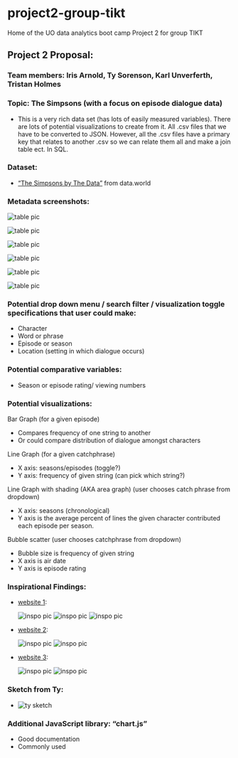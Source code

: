 # project2-group-tikt
Home of the UO data analytics boot camp Project 2 for group TIKT

## Project 2 Proposal:

### Team members: Iris Arnold, Ty Sorenson, Karl Unverferth, Tristan Holmes

### Topic: The Simpsons (with a focus on episode dialogue data)
* This is a very rich data set (has lots of easily measured variables).     There are lots of potential visualizations to create from it. All .csv files that we have to be converted to JSON. However, all the .csv files have a primary key that relates to another .csv so we can relate them all and make a join table ect. In SQL.

### Dataset: 
* [“The Simpsons by The Data”](https://data.world/data-society/the-simpsons-by-the-data) from data.world 

### Metadata screenshots: 

![table pic](metadata_screenshots/img1.png)

![table pic](metadata_screenshots/img2.png)

![table pic](metadata_screenshots/img3.png)

![table pic](metadata_screenshots/img4.png)

![table pic](metadata_screenshots/img5.png)

![table pic](metadata_screenshots/img6.png)

### Potential drop down menu / search filter / visualization toggle specifications that user could make:
* Character
* Word or phrase 
* Episode or season
* Location (setting in which dialogue occurs) 

### Potential comparative variables: 
* Season or episode rating/ viewing numbers

### Potential visualizations:

Bar Graph (for a given episode)
* Compares frequency of one string to another
* Or could compare distribution of dialogue amongst characters 

Line Graph (for a given catchphrase) 
* X axis: seasons/episodes (toggle?)
* Y axis: frequency of given string (can pick which string?)

Line Graph with shading (AKA area graph) (user chooses catch phrase from dropdown)
* X axis: seasons (chronological)
* Y axis is the average percent of lines the given character contributed each episode per season.

Bubble scatter (user chooses catchphrase from dropdown)
* Bubble size is frequency of given string
* X axis is air date
* Y axis is episode rating 

### Inspirational Findings:

* [website 1](https://towardsdatascience.com/the-simpsons-meets-data-visualization-ef8ef0819d13):

    ![inspo pic](inspowebsite1/img1.png)
    ![inspo pic](inspowebsite1/img2.png)
    ![inspo pic](inspowebsite1/img3.png)

* [website 2](https://pudding.cool/2017/08/the-office/):

    ![inspo pic](inspowebsite2/img1.png)
    ![inspo pic](inspowebsite2/img2.png)

* [website 3](https://toddwschneider.com/posts/the-simpsons-by-the-data/):

    ![inspo pic](inspowebsite3/img1.png)
    ![inspo pic](inspowebsite3/img2.png)

### Sketch from Ty:

* ![ty sketch](wrieframe.png)

### Additional JavaScript library: “chart.js”
* Good documentation
* Commonly used
